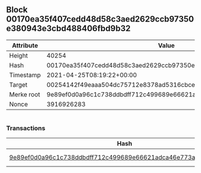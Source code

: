 ## Block 00170ea35f407cedd48d58c3aed2629ccb97350e380943e3cbd488406fbd9b32

Attribute | Value
--- | ---
Height | 40254
Hash | 00170ea35f407cedd48d58c3aed2629ccb97350e380943e3cbd488406fbd9b32
Timestamp | 2021-04-25T08:19:22+00:00
Target | 00254142f49eaaa504dc75712e8378ad5316cbcead634704b3734b6271167cc4
Merke root | 9e89ef0d0a96c1c738ddbdff712c499689e66621adca46e773ac4fa6af507d2a
Nonce | 3916926283

```

```

### Transactions

Hash | Amount
--- | ---
[9e89ef0d0a96c1c738ddbdff712c499689e66621adca46e773ac4fa6af507d2a](9e89ef0d0a96c1c738ddbdff712c499689e66621adca46e773ac4fa6af507d2a.md) | 10.00000000 SKEPTI 
